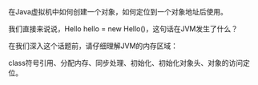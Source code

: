  



在Java虚拟机中如何创建一个对象，如何定位到一个对象地址后使用。

我们直接来说说，Hello hello = new Hello()，这句话在JVM发生了什么？

在我们深入这个话题前，请仔细理解JVM的内存区域：

class符号引用、分配内存、同步处理、初始化、初始化对象头、对象的访问定位。

